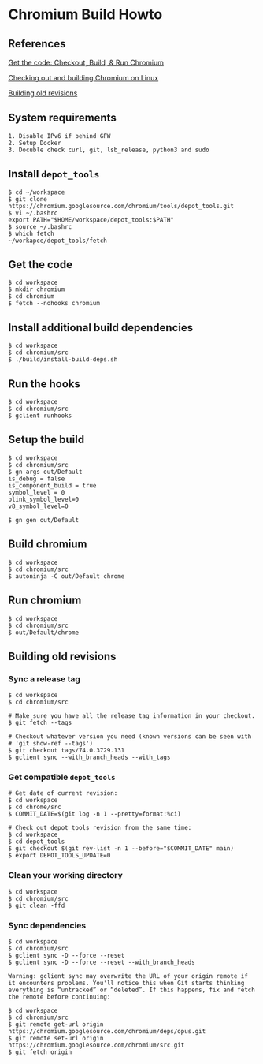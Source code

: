 # Chromium Build Howto

## References

[Get the code: Checkout, Build, & Run Chromium](https://www.chromium.org/developers/how-tos/get-the-code/)

[Checking out and building Chromium on Linux](https://chromium.googlesource.com/chromium/src/+/main/docs/linux/build_instructions.md)

[Building old revisions](https://chromium.googlesource.com/chromium/src/+/main/docs/building_old_revisions.md)

## System requirements

```
1. Disable IPv6 if behind GFW
2. Setup Docker
3. Docuble check curl, git, lsb_release, python3 and sudo
```

## Install `depot_tools`

```
$ cd ~/workspace
$ git clone https://chromium.googlesource.com/chromium/tools/depot_tools.git
$ vi ~/.bashrc
export PATH="$HOME/workspace/depot_tools:$PATH"
$ source ~/.bashrc
$ which fetch
~/workapce/depot_tools/fetch
```

## Get the code

```
$ cd workspace
$ mkdir chromium
$ cd chromium
$ fetch --nohooks chromium
```

## Install additional build dependencies

```
$ cd workspace
$ cd chromium/src
$ ./build/install-build-deps.sh
```

## Run the hooks

```
$ cd workspace
$ cd chromium/src
$ gclient runhooks
```

## Setup the build

```
$ cd workspace
$ cd chromium/src
$ gn args out/Default
is_debug = false
is_component_build = true
symbol_level = 0
blink_symbol_level=0
v8_symbol_level=0

$ gn gen out/Default
```

## Build chromium

```
$ cd workspace
$ cd chromium/src
$ autoninja -C out/Default chrome
```

## Run chromium

```
$ cd workspace
$ cd chromium/src
$ out/Default/chrome
```

## Building old revisions

### Sync a release tag

```
$ cd workspace
$ cd chromium/src

# Make sure you have all the release tag information in your checkout.
$ git fetch --tags

# Checkout whatever version you need (known versions can be seen with
# 'git show-ref --tags')
$ git checkout tags/74.0.3729.131
$ gclient sync --with_branch_heads --with_tags
```

### Get compatible `depot_tools`

```
# Get date of current revision:
$ cd workspace
$ cd chrome/src
$ COMMIT_DATE=$(git log -n 1 --pretty=format:%ci)

# Check out depot_tools revision from the same time:
$ cd workspace
$ cd depot_tools
$ git checkout $(git rev-list -n 1 --before="$COMMIT_DATE" main)
$ export DEPOT_TOOLS_UPDATE=0
```

### Clean your working directory

```
$ cd workspace
$ cd chromium/src
$ git clean -ffd
```

### Sync dependencies

```
$ cd workspace
$ cd chromium/src
$ gclient sync -D --force --reset
$ gclient sync -D --force --reset --with_branch_heads
```

```
Warning: gclient sync may overwrite the URL of your origin remote if it encounters problems. You'll notice this when Git starts thinking everything is “untracked” or “deleted”. If this happens, fix and fetch the remote before continuing:

$ cd workspace
$ cd chromium/src
$ git remote get-url origin https://chromium.googlesource.com/chromium/deps/opus.git
$ git remote set-url origin https://chromium.googlesource.com/chromium/src.git
$ git fetch origin
```
